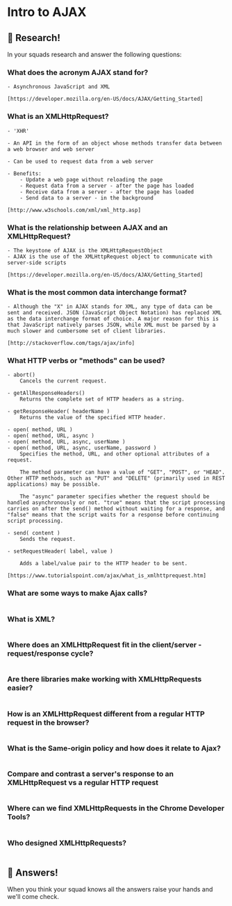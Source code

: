# Intro to AJAX

## 🔬 Research!

In your squads research and answer the following questions:

### What does the acronym AJAX stand for?

```
- Asynchronous JavaScript and XML

[https://developer.mozilla.org/en-US/docs/AJAX/Getting_Started]

```

### What is an XMLHttpRequest?

```
- 'XHR'

- An API in the form of an object whose methods transfer data between a web browser and web server 

- Can be used to request data from a web server

- Benefits: 
    - Update a web page without reloading the page
    - Request data from a server - after the page has loaded
    - Receive data from a server - after the page has loaded
    - Send data to a server - in the background

[http://www.w3schools.com/xml/xml_http.asp]

```

### What is the relationship between AJAX and an XMLHttpRequest?
```
- The keystone of AJAX is the XMLHttpRequestObject
- AJAX is the use of the XMLHttpRequest object to communicate with server-side scripts

[https://developer.mozilla.org/en-US/docs/AJAX/Getting_Started]

```

### What is the most common data interchange format? 
```
- Although the "X" in AJAX stands for XML, any type of data can be sent and received. JSON (JavaScript Object Notation) has replaced XML as the data interchange format of choice. A major reason for this is that JavaScript natively parses JSON, while XML must be parsed by a much slower and cumbersome set of client libraries.

[http://stackoverflow.com/tags/ajax/info]

```

### What HTTP verbs or "methods" can be used?
```
- abort()
    Cancels the current request.

- getAllResponseHeaders()
    Returns the complete set of HTTP headers as a string.

- getResponseHeader( headerName )
    Returns the value of the specified HTTP header.

- open( method, URL )
- open( method, URL, async )
- open( method, URL, async, userName )
- open( method, URL, async, userName, password )
    Specifies the method, URL, and other optional attributes of a request.

    The method parameter can have a value of "GET", "POST", or "HEAD". Other HTTP methods, such as "PUT" and "DELETE" (primarily used in REST applications) may be possible.

    The "async" parameter specifies whether the request should be handled asynchronously or not. "true" means that the script processing carries on after the send() method without waiting for a response, and "false" means that the script waits for a response before continuing script processing.

- send( content )
    Sends the request.

- setRequestHeader( label, value )

    Adds a label/value pair to the HTTP header to be sent.

[https://www.tutorialspoint.com/ajax/what_is_xmlhttprequest.htm]
```

### What are some ways to make Ajax calls?
```

```

### What is XML?
```

```

### Where does an XMLHttpRequest fit in the client/server - request/response cycle?
```

```

### Are there libraries make working with XMLHttpRequests easier? 
```

```

### How is an XMLHttpRequest different from a regular HTTP request in the browser?
```

```

### What is the Same-origin policy and how does it relate to Ajax?
```

```

### Compare and contrast a server's response to an XMLHttpRequest vs a regular HTTP request
```

```

### Where can we find XMLHttpRequests in the Chrome Developer Tools?
```

```

### Who designed XMLHttpRequests?
```

```


## 🙋 Answers!

When you think your squad knows all the answers raise your hands and we'll come check.


